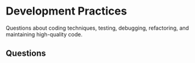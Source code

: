 # Development Practices

Questions about coding techniques, testing, debugging, refactoring, and maintaining high-quality code.

## Questions
